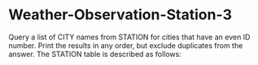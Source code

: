 # Weather-Observation-Station-3
Query a list of CITY names from STATION for cities that have an even ID number. Print the results in any order, but exclude duplicates from the answer. The STATION table is described as follows:
